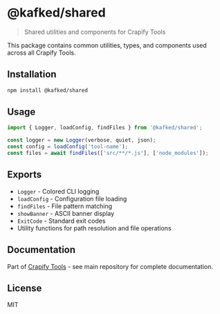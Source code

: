 # @kafked/shared

> Shared utilities and components for Crapify Tools

This package contains common utilities, types, and components used across all Crapify Tools.

## Installation

```bash
npm install @kafked/shared
```

## Usage

```typescript
import { Logger, loadConfig, findFiles } from '@kafked/shared';

const logger = new Logger(verbose, quiet, json);
const config = loadConfig('tool-name');
const files = await findFiles(['src/**/*.js'], ['node_modules']);
```

## Exports

- `Logger` - Colored CLI logging
- `loadConfig` - Configuration file loading
- `findFiles` - File pattern matching
- `showBanner` - ASCII banner display
- `ExitCode` - Standard exit codes
- Utility functions for path resolution and file operations

## Documentation

Part of [Crapify Tools](https://github.com/kafk3d/crapify) - see main repository for complete documentation.

## License

MIT
